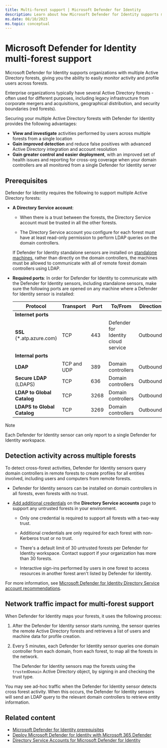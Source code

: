 ```yaml
---
title: Multi-forest support | Microsoft Defender for Identity
description: Learn about how Microsoft Defender for Identity supports multiple Active Directory forests.
ms.date: 08/10/2023
ms.topic: conceptual
---
```


# Microsoft Defender for Identity multi-forest support

<!--trim down or disperse into other articles-->

Microsoft Defender for Identity supports organizations with multiple Active Directory forests, giving you the ability to easily monitor activity and profile users across forests.

Enterprise organizations typically have several Active Directory forests - often used for different purposes, including legacy infrastructure from corporate mergers and acquisitions, geographical distribution, and security boundaries (red forests).

Securing your multiple Active Directory forests with Defender for Identity provides the following advantages:

- **View and investigate** activities performed by users across multiple forests from a single location
- **Gain improved detection** and reduce false positives with advanced Active Directory integration and account resolution
- **Gain greater control and easier deployment**, with an improved set of health issues and reporting for cross-org coverage when your domain controllers are all monitored from a single Defender for Identity server

## Prerequisites

Defender for Identity requires the following to support multiple Active Directory forests:

- **A Directory Service account**:

  - When there is a trust between the forests, the Directory Service account must be trusted in all the other forests.

  - The Directory Service account you configure for each forest must have at least read-only permission to perform LDAP queries on the domain controllers.

  If Defender for Identity standalone sensors are installed on [standalone machines](prerequisites-standalone.md), rather than directly on the domain controllers, the machines must be allowed to communicate with all of remote forest domain controllers using LDAP.

- **Required ports**: In order for Defender for Identity to communicate with the Defender for Identity sensors, including standalone sensors, make sure the following ports are opened on any machine where a Defender for Identity sensor is installed: <!--how are these ports different than the ones in the prereqs?-->

  |Protocol|Transport|Port|To/From|Direction|
  |----|----|----|----|----|
  |**Internet ports**||||
  |**SSL** (*.atp.azure.com)|TCP|443|Defender for Identity cloud service|Outbound|
  |**Internal ports**||||
  |**LDAP**|TCP and UDP|389|Domain controllers|Outbound|
  |**Secure LDAP** (LDAPS)|TCP|636|Domain controllers|Outbound|
  |**LDAP to Global Catalog**|TCP|3268|Domain controllers|Outbound|
  |**LDAPS to Global Catalog**|TCP|3269|Domain controllers|Outbound|

> [!NOTE]
> Each Defender for Identity sensor can only report to a single Defender for Identity workspace.
>


## Detection activity across multiple forests

To detect cross-forest activities, Defender for Identity sensors query domain controllers in remote forests to create profiles for all entities involved, including users and computers from remote forests.

- Defender for Identity sensors can be installed on domain controllers in all forests, even forests with no trust.

- [Add additional credentials](create-directory-service-account-gmsa.md) on the **Directory Service accounts** page to support any untrusted forests in your environment.

  - Only one credential is required to support all forests with a two-way trust.

  - Additional credentials are only required for each forest with non-Kerberos trust or no trust.

  - There's a default limit of 30 untrusted forests per Defender for Identity workspace. Contact support if your organization has more than 30 forests.

  - Interactive sign-ins performed by users in one forest to access resources in another forest aren't listed by Defender for Identity.

For more information, see [Microsoft Defender for Identity Directory Service account recommendations](directory-service-accounts.md).


## Network traffic impact for multi-forest support

When Defender for Identity maps your forests, it uses the following process:

1. After the Defender for Identity sensor starts running, the sensor queries the remote Active Directory forests and retrieves a list of users and machine data for profile creation.

1. Every 5 minutes, each Defender for Identity sensor queries one domain controller from each domain, from each forest, to map all the forests in the network.

    The Defender for Identity sensors map the forests using the `trustedDomain` Active Directory object, by signing in and checking the trust type.

You may see ad-hoc traffic when the Defender for Identity sensor detects cross forest activity. When this occurs, the Defender for Identity sensors will send an LDAP query to the relevant domain controllers to retrieve entity information.


## Related content

- [Microsoft Defender for Identity prerequisites](prerequisites.md)
- [Deploy Microsoft Defender for Identity with Microsoft 365 Defender](deploy-defender-identity.md)
- [Directory Service Accounts for Microsoft Defender for Identity](directory-service-accounts.md)
